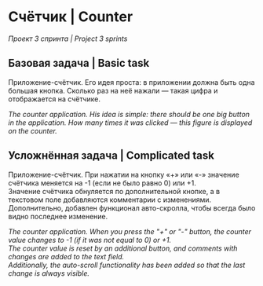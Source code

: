# Счётчик | Counter  
*Проект 3 спринта | Project 3 sprints*  
  
## **Базовая задача | Basic task**  
Приложение-счётчик. Его идея проста: в приложении должна быть одна большая кнопка. Сколько раз на неё нажали — такая цифра и отображается на счётчике.  
  
*The counter application. His idea is simple: there should be one big button in the application. How many times it was clicked — this figure is displayed on the counter.*
  
## **Усложнённая задача | Complicated task**  
Приложение-счётчик. При нажатии на кнопку «+» или «-» значение счётчика меняется на -1 (если не было равно 0) или +1.  
Значение счётчика обнуляется по дополнительной кнопке, а в текстовом поле добавляются комментарии с изменениями.  
Дополнительно, добавлен функционал авто-скролла, чтобы всегда было видно последнее изменение.  
  
*The counter application. When you press the "+" or "-" button, the counter value changes to -1 (if it was not equal to 0) or +1.  
The counter value is reset by an additional button, and comments with changes are added to the text field.  
Additionally, the auto-scroll functionality has been added so that the last change is always visible.*
